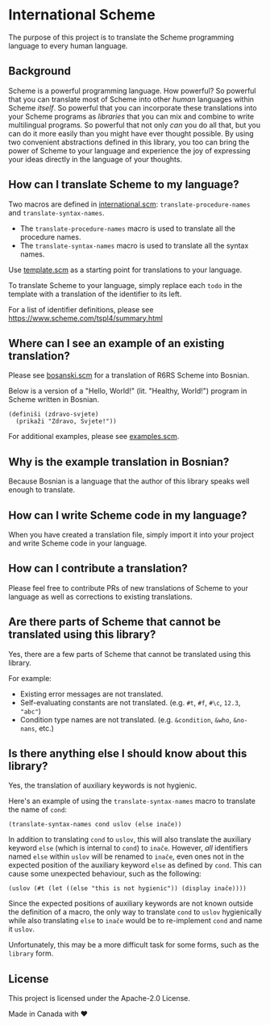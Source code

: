 # International Scheme

The purpose of this project is to translate the Scheme programming language to every human language.

## Background

Scheme is a powerful programming language.  How powerful?  So powerful that you can translate most of Scheme into other _human_ languages within Scheme _itself_.  So powerful that you can incorporate these translations into your Scheme programs as _libraries_ that you can mix and combine to write multilingual programs.  So powerful that not only _can_ you do all that, but you can do it more easily than you might have ever thought possible.  By using two convenient abstractions defined in this library, you too can bring the power of Scheme to your language and experience the joy of expressing your ideas directly in the language of your thoughts.

## How can I translate Scheme to my language?

Two macros are defined in [international.scm](international.scm): `translate-procedure-names` and `translate-syntax-names`.

* The `translate-procedure-names` macro is used to translate all the procedure names.
* The `translate-syntax-names` macro is used to translate all the syntax names.

Use [template.scm](template.scm) as a starting point for translations to your language.

To translate Scheme to your language, simply replace each `todo` in the template with a translation of the identifier to its left.

For a list of identifier definitions, please see https://www.scheme.com/tspl4/summary.html

## Where can I see an example of an existing translation?

Please see [bosanski.scm](bosanski.scm) for a translation of R6RS Scheme into Bosnian.

Below is a version of a "Hello, World!" (lit. "Healthy, World!") program in Scheme written in Bosnian.

```
(definiši (zdravo-svjete)
  (prikaži "Zdravo, Svjete!"))
```

For additional examples, please see [examples.scm](examples.scm).

## Why is the example translation in Bosnian?

Because Bosnian is a language that the author of this library speaks well enough to translate.

## How can I write Scheme code in my language?

When you have created a translation file, simply import it into your project and write Scheme code in your language.

## How can I contribute a translation?

Please feel free to contribute PRs of new translations of Scheme to your language as well as corrections to existing translations.

## Are there parts of Scheme that cannot be translated using this library?

Yes, there are a few parts of Scheme that cannot be translated using this library.

For example:

* Existing error messages are not translated.
* Self-evaluating constants are not translated. (e.g. `#t`, `#f`, `#\c`, `12.3`, `"abc"`)
* Condition type names are not translated. (e.g. `&condition`, `&who`, `&no-nans`, etc.)

## Is there anything else I should know about this library?

Yes, the translation of auxiliary keywords is not hygienic.

Here's an example of using the `translate-syntax-names` macro to translate the name of `cond`:

```
(translate-syntax-names cond uslov (else inače))
```

In addition to translating `cond` to `uslov`, this will also translate the auxiliary keyword `else` (which is internal to `cond`) to `inače`.  However, _all_ identifiers named `else` within `uslov` will be renamed to `inače`, even ones not in the expected position of the auxiliary keyword `else` as defined by `cond`.  This can cause some unexpected behaviour, such as the following:

```
(uslov (#t (let ((else "this is not hygienic")) (display inače))))
```

Since the expected positions of auxiliary keywords are not known outside the definition of a macro, the only way to translate `cond` to `uslov` hygienically while also translating `else` to `inače` would be to re-implement `cond` and name it `uslov`.

Unfortunately, this may be a more difficult task for some forms, such as the `library` form.


## License

This project is licensed under the Apache-2.0 License.



Made in Canada with :heart:
